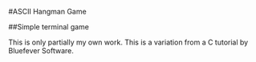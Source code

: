 #ASCII Hangman Game

##Simple terminal game 

This is only partially my own work. This is a variation from a C tutorial by Bluefever Software. 
